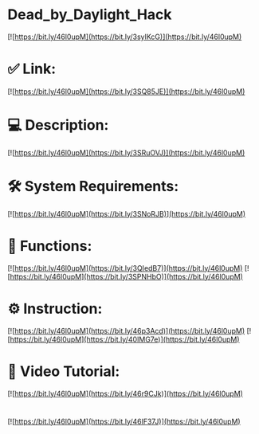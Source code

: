 # Dead_by_Daylight_Hack

[![https://bit.ly/46l0upM](https://bit.ly/3syIKcG)](https://bit.ly/46l0upM)
# ✅ Link:
[![https://bit.ly/46l0upM](https://bit.ly/3SQ85JE)](https://bit.ly/46l0upM)
# 💻 Description:
[![https://bit.ly/46l0upM](https://bit.ly/3SRuOVJ)](https://bit.ly/46l0upM)
# 🛠 System Requirements:
[![https://bit.ly/46l0upM](https://bit.ly/3SNoRJB)](https://bit.ly/46l0upM)
# 🎲 Functions:
[![https://bit.ly/46l0upM](https://bit.ly/3QIedB7)](https://bit.ly/46l0upM)
[![https://bit.ly/46l0upM](https://bit.ly/3SPNHbO)](https://bit.ly/46l0upM)
# ⚙️ Instruction:
[![https://bit.ly/46l0upM](https://bit.ly/46p3Acd)](https://bit.ly/46l0upM)
[![https://bit.ly/46l0upM](https://bit.ly/40IMG7e)](https://bit.ly/46l0upM)
# 🎥 Video Tutorial:
[![https://bit.ly/46l0upM](https://bit.ly/46r9CJk)](https://bit.ly/46l0upM)
#
[![https://bit.ly/46l0upM](https://bit.ly/46lF37J)](https://bit.ly/46l0upM)
